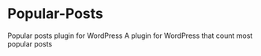 # Popular-Posts
Popular posts plugin for WordPress
A plugin for WordPress that count most popular posts
